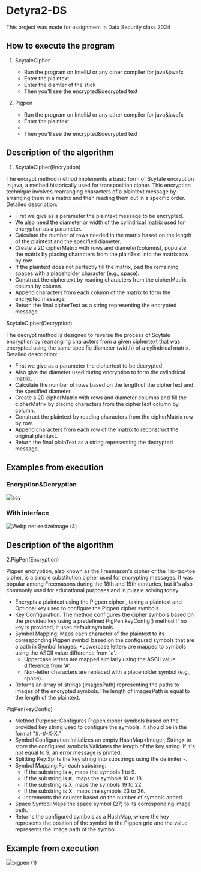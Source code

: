 # Detyra2-DS


This project was made for assignment in Data Security class 2024

## How to execute the program

1. ScytaleCipher
   * Run the program on IntelliJ or any other compiler for java&javafx
   * Enter the plaintext
   * Enter the diamter of the stick
   * Then you'll see the encrypted&decrypted text

2. Pigpen
   * Run the program on IntelliJ or any other compiler for java&javafx
   * Enter the plaintext
   * 
   * Then you'll see the encrypted&decrypted text

   





## Description of the algorithm

1. ScytaleCipher(Encryption)

The encrypt method method implements a basic form of Scytale encryption in java, a method historically used for transposition cipher. This encryption technique involves rearranging characters of a plaintext message by arranging them in a matrix and then reading them out in a specific order.
Detailed description:

* First we give as a parameter the plaintext message to be encrypted.
* We also need the diameter or width of the cylindrical matrix used for encryption as a parameter.
* Calculate the number of rows needed in the matrix based on the length of the plaintext and the specified diameter.
* Create a 2D cipherMatrix with rows and diameter(columns), populate the matrix by placing characters from the plainText into the matrix row by row.
* If the plaintext does not perfectly fill the matrix, pad the remaining spaces with a placeholder character (e.g., space).
* Construct the ciphertext by reading characters from the cipherMatrix column by column.
* Append characters from each column of the matrix to form the encrypted message.
* Return the final cipherText as a string representing the encrypted message.

ScytaleCipher(Decryption)

The decrypt method is designed to reverse the process of Scytale encryption by rearranging characters from a given ciphertext that was encrypted using the same specific diameter (width) of a cylindrical matrix.
Detailed description:

* First we give as a parameter the ciphertext to be decrypted.
* Also give the diameter used during encryption to form the cylindrical matrix.
* Calculate the number of rows based on the length of the cipherText and the specified diameter.
* Create a 2D cipherMatrix with rows and diameter columns and fill the cipherMatrix by placing characters from the cipherText column by column.
* Construct the plaintext by reading characters from the cipherMatrix row by row.
* Append characters from each row of the matrix to reconstruct the original plaintext.
* Return the final plainText as a string representing the decrypted message.

## Examples from execution

### Encryption&Decryption

![scy](https://github.com/KaltrinaKrasniqi/Detyra2-DS/assets/116883212/577dec28-2688-4b0d-baff-8f96f79e5e66)

### With interface

![Webp net-resizeimage (3)](https://github.com/KaltrinaKrasniqi/Detyra2-DS/assets/116883212/8e63d471-cf78-4a49-a15d-e2bf557b1e35)



## Description of the algorithm

2.PigPen(Encryption)

Pigpen encryption, also known as the Freemason's cipher or the Tic-tac-toe cipher, is a simple substitution cipher used for encrypting messages. It was popular among Freemasons during the 18th and 19th centuries, but it's also commonly used for educational purposes and in puzzle solving today.


* Encrypts a plaintext using the Pigpen cipher , taking a plaintext and Optional key used to configure the Pigpen cipher symbols.
* Key Configuration: The method configures the cipher symbols based on the provided key using a predefined PigPen.keyConfig() method.If no key is provided, it uses default symbols.
* Symbol Mapping: Maps each character of the plaintext to its corresponding Pigpen symbol based on the configured symbols that are a path in Symbol Images.
     *Lowercase letters are mapped to symbols using the ASCII value difference from 'a'.
     * Uppercase letters are mapped similarly using the ASCII value difference from 'A'.
     * Non-letter characters are replaced with a placeholder symbol (e.g., space).
* Returns an array of strings (imagesPath) representing the paths to images of the encrypted symbols.The length of imagesPath is equal to the length of the plaintext.

PigPen(keyConfig)

* Method Purpose: Configures Pigpen cipher symbols based on the provided key string used to configure the symbols. It should be in the format "#.-#-X-X."
* Symbol Configuration:Initializes an empty HashMap<Integer, String> to store the configured symbols.Validates the length of the key string. If it's not equal to 9, an error message is printed.
* Splitting Key:Splits the key string into substrings using the delimiter -.
* Symbol Mapping:For each substring:
  * If the substring is #, maps the symbols 1 to 9.
  * If the substring is #., maps the symbols 10 to 18.
  * If the substring is X, maps the symbols 19 to 22.
  * If the substring is X., maps the symbols 23 to 26.
  * Increments the counter based on the number of symbols added.
* Space Symbol:Maps the space symbol (27) to its corresponding image path.
* Returns the configured symbols as a HashMap, where the key represents the position of the symbol in the Pigpen grid and the value represents the image path of the symbol.




## Example from execution

![pigpen (1)](https://github.com/KaltrinaKrasniqi/Detyra2-DS/assets/116883212/85eb0c9e-5c1e-4df0-a8be-a9635485ba51)









   

